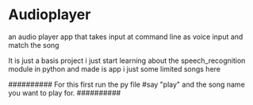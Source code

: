 # Audioplayer
an audio player app that takes input at command line as voice input and match the song 


It is just a basis project
i just start learning about the speech_recognition module in python and made is app
i just some limited songs here

##########
For this
first run the py file 
#say "play" and the song name you want to play for.
##########

